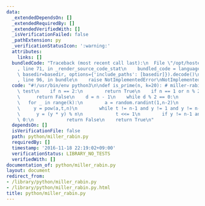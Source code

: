 ```yaml
---
data:
  _extendedDependsOn: []
  _extendedRequiredBy: []
  _extendedVerifiedWith: []
  _isVerificationFailed: false
  _pathExtension: py
  _verificationStatusIcon: ':warning:'
  attributes:
    links: []
  bundledCode: "Traceback (most recent call last):\n  File \"/opt/hostedtoolcache/Python/3.9.6/x64/lib/python3.9/site-packages/onlinejudge_verify/documentation/build.py\"\
    , line 71, in _render_source_code_stat\n    bundled_code = language.bundle(stat.path,\
    \ basedir=basedir, options={'include_paths': [basedir]}).decode()\n  File \"/opt/hostedtoolcache/Python/3.9.6/x64/lib/python3.9/site-packages/onlinejudge_verify/languages/python.py\"\
    , line 96, in bundle\n    raise NotImplementedError\nNotImplementedError\n"
  code: "#!/usr/bin/env python3\n\ndef is_prime(n, k=20): # miller-rabin primality\
    \ test\n    if n == 2:\n        return True\n    if n == 1 or n % 2 == 0:\n  \
    \      return False\n    d = n - 1\n    while d % 2 == 0:\n        d //= 2\n \
    \   for _ in range(k):\n        a = random.randint(1,n-2)\n        t = d\n   \
    \     y = pow(a,t,n)\n        while t != n-1 and y != 1 and y != n-1:\n      \
    \      y = (y * y) % n\n            t <<= 1\n        if y != n-1 and t & 1 ==\
    \ 0:\n            return False\n    return True\n"
  dependsOn: []
  isVerificationFile: false
  path: python/miller_rabin.py
  requiredBy: []
  timestamp: '2016-11-18 22:19:02+09:00'
  verificationStatus: LIBRARY_NO_TESTS
  verifiedWith: []
documentation_of: python/miller_rabin.py
layout: document
redirect_from:
- /library/python/miller_rabin.py
- /library/python/miller_rabin.py.html
title: python/miller_rabin.py
---
```

